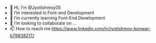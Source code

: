 - 👋 Hi, I’m @Jyotishmoy05
- 👀 I’m interested in Font-end Development
- 🌱 I’m currently learning Font-End Development
- 💞️ I’m looking to collaborate on ...
- 📫 How to reach me https://www.linkedin.com/in/jyotishmoy-konwar-b79838217/

<!---
Jyotishmoy05/Jyotishmoy05 is a ✨ special ✨ repository because its `README.md` (this file) appears on your GitHub profile.
You can click the Preview link to take a look at your changes.
--->
